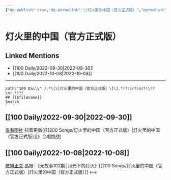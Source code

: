 ```yaml
---
{"dg-publish":true,"dg-permalink":"/灯火里的中国（官方正式版）","permalink":"/灯火里的中国（官方正式版）/","created":"2022-11-25T16:47:50.000+08:00","updated":"2023-01-04T13:19:04.008+08:00"}
---
```


# 灯火里的中国（官方正式版）

## Linked Mentions
- [[100 Daily/2022-09-30\|2022-09-30]]
- [[100 Daily/2022-10-08\|2022-10-08]]


---

```expander
path:"100 Daily" /.*\[\[灯火里的中国（官方正式版）\]\].*(?:\r?\n(?!\r?\n).*)*/
## [[$filename]]
$match
```
## [[100 Daily/2022-09-30\|2022-09-30]]
[查看图片](https://wx2.sinaimg.cn/large/0088n2Pggy1h6p1fi466rj30ku1120v4.jpg) 抖音更新(《[[200 Songs/灯火里的中国（官方正式版）\|灯火里的中国（官方正式版）]]》合唱挑战)
## [[100 Daily/2022-10-08\|2022-10-08]]
[微博正文](http://weibo.com/1677991972/M7XJhA19c) 晶报-《元故事102期│月光下的灯火》[[200 Songs/灯火里的中国（官方正式版）\|灯火里的中国（官方正式版）]]
<-->
